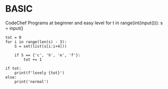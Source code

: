 # BASIC
CodeChef Programs at beginner and easy level
for t in range(int(input())):
    s = input()

    tot = 0
    for i in range(len(s) - 3):
        S = set(list(s[i:i+4]))

        if S == {'c', 'h', 'e', 'f'}:
            tot += 1

    if tot:
        print(f'lovely {tot}')
    else:
        print('normal')
